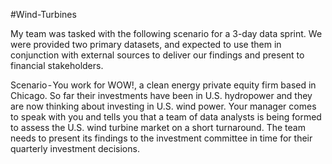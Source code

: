 #Wind-Turbines

My team was tasked with the following scenario for a 3-day data sprint. We were provided two primary datasets, and expected to use them in conjunction with external sources to deliver our findings and present to financial stakeholders. 

Scenario - You work for WOW!, a clean energy private equity firm
based in Chicago. So far their investments have been in U.S. hydropower
and they are now thinking about investing in U.S. wind power. Your manager comes to speak with you and tells you that a team of data analysts is being formed to assess the U.S. wind turbine market on a short turnaround. The team needs to present its findings to the investment
committee in time for their quarterly investment decisions.
